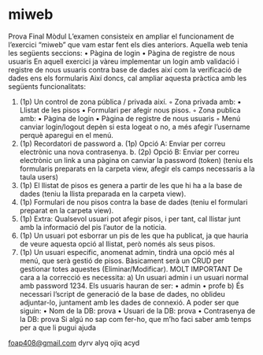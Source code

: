 # miweb

Prova Final Mòdul
L’examen consisteix en ampliar el funcionament de l’exercici “miweb” que vam estar fent els dies
anteriors.
Aquella web tenia les següents seccions:
• Pàgina de login
• Pàgina de registre de nous usuaris
En aquell exercici ja vàreu implementar un login amb validació i registre de nous usuaris contra
base de dades així com la verificació de dades ens els formularis
Així doncs, cal ampliar aquesta pràctica amb les següents funcionalitats:

1. (1p) Un control de zona pública / privada així.
   ◦ Zona privada amb:
   ▪ Llistat de les pisos
   ▪ Formulari per afegir nous pisos.
   ◦ Zona publica amb:
   ▪ Pàgina de login
   ▪ Pàgina de registre de nous usuaris
   ◦ Menú canviar login/logout depèn si esta logeat o no, a més afegir l’username perquè
   aparegui en el menú.
2. (1p) Recordatori de password
   a. (1p) Opció A: Enviar per correu electrònic una nova contrasenya.
   b. (2p) Opció B: Enviar per correu electrònic un link a una pàgina on canviar la
   password (token) (teniu els formularis preparats en la carpeta view, afegir els camps
   necessaris a la taula users)
3. (1p) El llistat de pisos es genera a partir de les que hi ha a la base de dades (teniu la llista
   preparada en la carpeta view).
4. (1p) Formulari de nou pisos contra la base de dades (teniu el formulari preparat en la carpeta
   view).
5. (1p) Extra: Qualsevol usuari pot afegir pisos, i per tant, cal llistar junt amb la informació del
   pis l’autor de la noticia.
6. (1p) Un usuari pot esborrar un pis de les que ha publicat, ja que hauria de veure aquesta
   opció al llistat, però només als seus pisos.
7. (1p) Un usuari especific, anomenat admin, tindrà una opció més al menú, que serà gestió de
   pisos. Bàsicament serà un CRUD per gestionar totes aquestes (Eliminar/Modificar).
   MOLT IMPORTANT
   De cara a la correcció es necessita:
   a) Un usuari admin i un usuari normal amb password 1234. Els usuaris hauran de ser:
   • admin
   • profe
   b) És necessari l’script de generació de la base de dades, no oblideu adjuntar-lo, juntament amb les
   dades de connexió. A poder ser que siguin:
   • Nom de la DB: prova
   • Usuari de la DB: prova
   • Contrasenya de la DB: prova
   Si algú no sap com fer-ho, que m’ho faci saber amb temps per a que li pugui ajuda

foap408@gmail.com
dyrv alyq ojiq acyd
